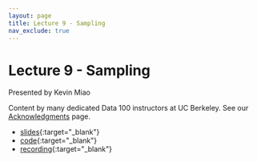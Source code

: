 ```yaml
---
layout: page
title: Lecture 9 - Sampling
nav_exclude: true
---
```


# Lecture 9 - Sampling

Presented by Kevin Miao

Content by many dedicated Data 100 instructors at UC Berkeley. See our [Acknowledgments](../../acks) page.

- [slides](https://docs.google.com/presentation/d/1S7f_D8p-RTpIH9y0i2yPwMWIboLSgeixaHFn9HvUDMA/edit#slide=id.g274eac49755_0_429){:target="_blank"}
- [code](https://data100.datahub.berkeley.edu/hub/user-redirect/git-pull?repo=https%3A%2F%2Fgithub.com%2FDS-100%2Fsu24-materials&urlpath=lab%2Ftree%2Fsu24-materials%2Flecture%2Flec09%2Flec09.ipynb&branch=main){:target="_blank"}
- [recording](https://bcourses.berkeley.edu/courses/1535115/external_tools/90481){:target="_blank"}
